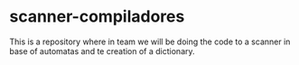 # scanner-compiladores
This is a repository where in team we will be doing the code to a scanner in base of automatas and te creation of a dictionary.
